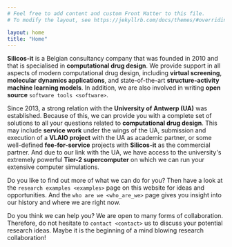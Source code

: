 ```yaml
---
# Feel free to add content and custom Front Matter to this file.
# To modify the layout, see https://jekyllrb.com/docs/themes/#overriding-theme-defaults

layout: home
title: "Home"
---
```

**Silicos-it** is a Belgian consultancy company that was founded in 2010 and that is specialised in **computational drug design**. We provide support in all aspects of modern computational drug design, including **virtual screening**, **molecular dynamics applications**, and state-of-the-art **structure-activity machine learning models**. In addition, we are also involved in writing **open source** `software tools <software>`.

Since 2013, a strong relation with the **University of Antwerp (UA)** was established. Because of this, we can provide you with a complete set of solutions to all your questions related to **computational drug design**. This may include **service work** under the wings of the UA, submission and execution of a **VLAIO project** with the UA as academic partner, or some well-defined **fee-for-service** projects with **Silicos-it** as the commercial partner. And due to our link with the UA, we have access to the university's extremely powerful **Tier-2 supercomputer** on which we can run your extensive computer simulations.

Do you like to find out more of what we can do for you? Then have a look at the `research examples <examples>` page on this website for ideas and opportunities. And the `who are we <who_are_we>` page gives you insight into our history and where we are right now.

Do you think we can help you? We are open to many forms of collaboration. Therefore, do not hesitate to `contact <contact>` us to discuss your potential research ideas. Maybe it is the beginning of a mind blowing research collaboration!
